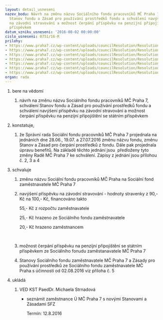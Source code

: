 ```yaml
---
layout: detail_usneseni
nazev_bodu: Návrh na změnu názvu Sociálního fondu pracovníků MČ Praha 7, schválení
  Stanov fondu a Zásad pro používání prostředků fondu a schválení navýšení příspěvku
  na závodní stravování a možnost čerpání příspěvku na penzijní připojištění se státním
  příspěvkem
datum_vzniku_usneseni: '2016-08-02 00:00:00'
cislo_usneseni: 0751/16-R
prilohy:
- https://www.praha7.cz/wp-content/uploads/councilResolution/Resolutions/28028/export/Duvodovazprava_SFZ_stanovyazasady~87622.doc
- https://www.praha7.cz/wp-content/uploads/councilResolution/Resolutions/28028/export/ZapisSFZ28062016~87621.doc
- https://www.praha7.cz/wp-content/uploads/councilResolution/Resolutions/28028/export/ZapisSFZ19072016~87620.doc
- https://www.praha7.cz/wp-content/uploads/councilResolution/Resolutions/28028/export/zapisSFZ27072016~87619.docx
- https://www.praha7.cz/wp-content/uploads/councilResolution/Resolutions/28028/export/stanovySFZ_platneod02082016_FINALDORMC~87618.doc
- https://www.praha7.cz/wp-content/uploads/councilResolution/Resolutions/28028/export/stanovy_SFP_platnedo01082016~87617.doc
- https://www.praha7.cz/wp-content/uploads/councilResolution/Resolutions/28028/export/export~298173.pdf
organ: rada
---
```

<OL class=urzList_view id=urzList>
<LI class=urzClass1><SPAN name="1">bere na vědomí</SPAN> 
<OL class=urzOlClass>
<LI class=urzClass2 style="TEXT-ALIGN: left"><SPAN>
<P>návrh na změnu názvu Sociálního fondu pracovníků MČ Praha 7, schválení Stanov fondu a Zásad pro používání prostředků fondu a schválení navýšení příspěvku na závodní stravování a možnost čerpání příspěvku na penzijní připojištění se státním příspěvkem</P></SPAN></LI></OL></LI>
<LI class=urzClass1><SPAN name="50">konstatuje,</SPAN> 
<OL class=urzOlClass>
<LI class=urzClass2 style="TEXT-ALIGN: left"><SPAN>
<P>že Správní rada Sociální fondu pracovníků MČ Praha 7 projednala na jednáních dne 28.06., 19.07. a 27.07.2016 změnu názvu fondu, změnu Stanov a Zásad pro čerpání prostředků z fondu. Dále pak projednala úpravu benefitů. Na základě těchto jednání jsou&nbsp; předloženy&nbsp;tyto změny Radě MČ Praha 7 ke schválení.&nbsp;Zápisy&nbsp;z jednání jsou přílohou č. 2, 3 a 4</P></SPAN></LI></OL></LI>
<LI class=urzClass1><SPAN name="24">schvaluje</SPAN> 
<OL class=urzOlClass>
<LI class=urzClass2 style="TEXT-ALIGN: left"><SPAN>
<P>změnu názvu Sociální fondu pracovníků MČ Praha na Sociální fond zaměstnavatele MČ Praha 7</P></SPAN></LI>
<LI class=urzClass2 style="TEXT-ALIGN: left"><SPAN>
<P>navýšení příspěvku na závodní stravování - hodnoty stravenky z 90,- Kč na 100,- Kč, financováno takto&nbsp;&nbsp;&nbsp;</P>
<P>55,- Kč z rozpočtu zaměstnavatele</P>
<P>25,- Kč hrazeno ze Sociálního fondu zaměstnavatele</P>
<P>20,- Kč hrazeno zaměstnancem</P>
<P>&nbsp;</P></SPAN></LI>
<LI class=urzClass2 style="TEXT-ALIGN: left"><SPAN>
<P>možnost čerpání příspěvku na penzijní připojištění se státním příspěvkem ze Sociálního fonudu zaměstanavatele&nbsp;MČ Praha 7</P></SPAN></LI>
<LI class=urzClass2 style="TEXT-ALIGN: left"><SPAN>
<P>Stanovy Sociálního fondu zaměstnavatele MČ Praha 7 a Zásady pro používání prostředků ze Sociálního fondu zaměstnavatele MČ Praha&nbsp;s účinností od 02.08.2016 viz příloha č. 5</P></SPAN></LI></OL></LI>
<LI class=urzClass1 id=urzUkoly><SPAN name="1">ukládá</SPAN>
<OL class=urzOlClass>
<LI class=urzClass2><SPAN>
<P>VED KST PaedDr. Michaela Strnadová</P></SPAN>
<UL class=urzUlClass>
<LI class=urzClass3><SPAN>
<P>seznámit zaměstnance Ú MČ Praha 7 s novými Stanovami a Zásadami SFZ</P></SPAN><SPAN class=urzUkolTermin>Termín:&nbsp;12.8.2016</SPAN></LI></UL></LI></OL></LI></OL>
